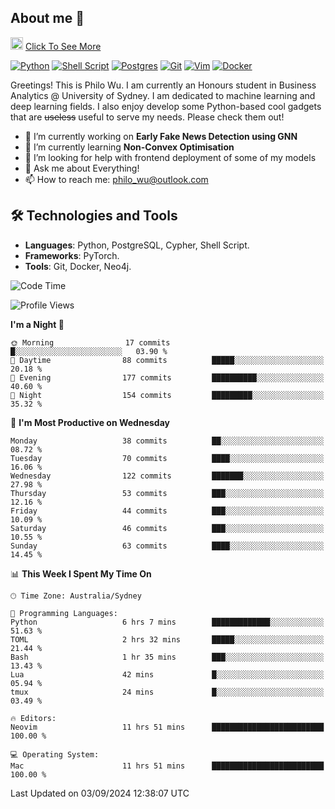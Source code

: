 ## About me 🤗

<a href="#"><img src="https://media.giphy.com/media/hvRJCLFzcasrR4ia7z/giphy.gif" width="20px" height="20px"></a> [Click To See More](https://codeboyphilo.github.io)

[![Python](https://img.shields.io/badge/python-3670A0?style=for-the-badge&logo=python&logoColor=ffdd54)](#)
[![Shell Script](https://img.shields.io/badge/shell_script-%23121011.svg?style=for-the-badge&logo=gnu-bash&logoColor=white)](#)
[![Postgres](https://img.shields.io/badge/postgres-%23316192.svg?style=for-the-badge&logo=postgresql&logoColor=white)](#)
[![Git](https://img.shields.io/badge/git-%23F05033.svg?style=for-the-badge&logo=git&logoColor=white)](#)
[![Vim](https://img.shields.io/badge/VIM-%2311AB00.svg?style=for-the-badge&logo=vim&logoColor=white)](#)
[![Docker](https://img.shields.io/badge/docker-%230db7ed.svg?style=for-the-badge&logo=docker&logoColor=white)](#)

Greetings! This is Philo Wu. I am currently an Honours student in Business Analytics \@ University of Sydney. I am dedicated to machine learning and deep learning fields. I also enjoy develop some Python-based cool gadgets that are ~~useless~~ useful to serve my needs. Please check them out!

- 🔭 I’m currently working on **Early Fake News Detection using GNN**
- 🌱 I’m currently learning **Non-Convex Optimisation**
- 🤔 I’m looking for help with frontend deployment of some of my models
- 💬 Ask me about Everything!
- 📫 How to reach me: philo_wu@outlook.com

## 🛠 Technologies and Tools
- **Languages**: Python, PostgreSQL, Cypher, Shell Script.
- **Frameworks**: PyTorch.
- **Tools**: Git, Docker, Neo4j.

<!--START_SECTION:waka-->
![Code Time](http://img.shields.io/badge/Code%20Time-419%20hrs%2027%20mins-blue)

![Profile Views](http://img.shields.io/badge/Profile%20Views-7-blue)

**I'm a Night 🦉** 

```text
🌞 Morning                17 commits          █░░░░░░░░░░░░░░░░░░░░░░░░   03.90 % 
🌆 Daytime                88 commits          █████░░░░░░░░░░░░░░░░░░░░   20.18 % 
🌃 Evening                177 commits         ██████████░░░░░░░░░░░░░░░   40.60 % 
🌙 Night                  154 commits         █████████░░░░░░░░░░░░░░░░   35.32 % 
```
📅 **I'm Most Productive on Wednesday** 

```text
Monday                   38 commits          ██░░░░░░░░░░░░░░░░░░░░░░░   08.72 % 
Tuesday                  70 commits          ████░░░░░░░░░░░░░░░░░░░░░   16.06 % 
Wednesday                122 commits         ███████░░░░░░░░░░░░░░░░░░   27.98 % 
Thursday                 53 commits          ███░░░░░░░░░░░░░░░░░░░░░░   12.16 % 
Friday                   44 commits          ███░░░░░░░░░░░░░░░░░░░░░░   10.09 % 
Saturday                 46 commits          ███░░░░░░░░░░░░░░░░░░░░░░   10.55 % 
Sunday                   63 commits          ████░░░░░░░░░░░░░░░░░░░░░   14.45 % 
```


📊 **This Week I Spent My Time On** 

```text
🕑︎ Time Zone: Australia/Sydney

💬 Programming Languages: 
Python                   6 hrs 7 mins        █████████████░░░░░░░░░░░░   51.63 % 
TOML                     2 hrs 32 mins       █████░░░░░░░░░░░░░░░░░░░░   21.44 % 
Bash                     1 hr 35 mins        ███░░░░░░░░░░░░░░░░░░░░░░   13.43 % 
Lua                      42 mins             █░░░░░░░░░░░░░░░░░░░░░░░░   05.94 % 
tmux                     24 mins             █░░░░░░░░░░░░░░░░░░░░░░░░   03.49 % 

🔥 Editors: 
Neovim                   11 hrs 51 mins      █████████████████████████   100.00 % 

💻 Operating System: 
Mac                      11 hrs 51 mins      █████████████████████████   100.00 % 
```


 Last Updated on 03/09/2024 12:38:07 UTC
<!--END_SECTION:waka-->
